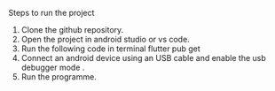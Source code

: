 Steps to run the project
1. Clone the github repository.
2. Open the project in android studio or vs code.
3. Run the following code in terminal 
  flutter pub get
4. Connect an android device using an USB cable and enable the usb debugger mode .
5. Run the programme.

